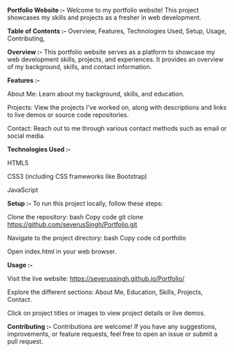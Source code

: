 **Portfolio Website :-**
Welcome to my portfolio website! This project showcases my skills and projects as a fresher in web development.

**Table of Contents :-**
Overview,
Features,
Technologies Used,
Setup,
Usage,
Contributing,

**Overview :-**
This portfolio website serves as a platform to showcase my web development skills, projects, and experiences. It provides an overview of my background, skills, and contact information.

**Features :-**

About Me: Learn about my background, skills, and education.

Projects: View the projects I've worked on, along with descriptions and links to live demos or source code repositories.

Contact: Reach out to me through various contact methods such as email or social media.

**Technologies Used :-**

HTML5

CSS3 (including CSS frameworks like Bootstrap)

JavaScript

**Setup :-**
To run this project locally, follow these steps:

Clone the repository:
bash
Copy code
git clone https://github.com/severusSingh/Portfolio.git

Navigate to the project directory:
bash
Copy code cd portfolio

Open index.html in your web browser.

**Usage :-**

Visit the live website: https://severussingh.github.io/Portfolio/

Explore the different sections: About Me, Education, Skills, Projects, Contact.

Click on project titles or images to view project details or live demos.

**Contributing :-**
Contributions are welcome! If you have any suggestions, improvements, or feature requests, feel free to open an issue or submit a pull request.
